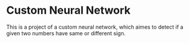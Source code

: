 # Custom Neural Network

This is a project of a custom neural network, which aimes to detect if a given two numbers have same or different sign.

